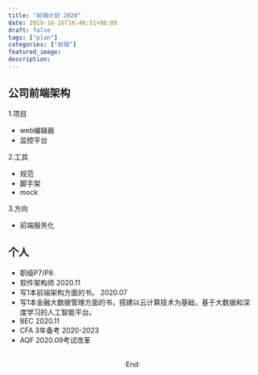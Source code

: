 ```yaml
---
title: "前端计划 2020"
date: 2019-10-16T16:46:51+08:00
draft: false
tags: ["plan"]
categories: ["前端"]
featured_image: 
description: 
---
```


## 公司前端架构

1.项目

- web编辑器
- 监控平台

2.工具

- 规范
- 脚手架
- mock

3.方向

- 前端服务化

## 个人

- 职级P7/P8
- 软件架构师 2020.11
- 写1本前端架构方面的书。 2020.07
- 写1本金融大数据管理方面的书，搭建以云计算技术为基础，基于大数据和深度学习的人工智能平台。
- BEC 2020.11
- CFA 3年备考 2020-2023
- AQF 2020.09考试改革

<br>

<center>  ·End·  </center>